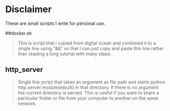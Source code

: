 # Disclaimer
These are small scripts I write for personal use. 

##docker.sh
> This is script that i copied from digital ocean and combined it to a single line using "&&" so that I can just copy and paste this line rather 
> than reading a long tutorial with many steps.

## http_server
> Single line script that takes an argument as file path and starts python http.server module(inbuilt) in that directory.
> If there is no argument the current directory is served. This is useful if you want to share a particular folder or file from your computer to 
> another on the same network. 
